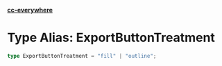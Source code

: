 [**cc-everywhere**](../../../../../index.md)

<HorizontalLine />

# Type Alias: ExportButtonTreatment

```ts
type ExportButtonTreatment = "fill" | "outline";
```

